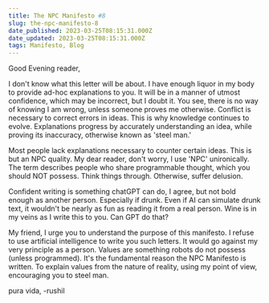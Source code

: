 ```yaml
---
title: The NPC Manifesto #8
slug: the-npc-manifesto-8
date_published: 2023-03-25T08:15:31.000Z
date_updated: 2023-03-25T08:15:31.000Z
tags: Manifesto, Blog
---
```


Good Evening reader,

I don't know what this letter will be about. I have enough liquor in my body to provide ad-hoc explanations to you. It will be in a manner of utmost confidence, which may be incorrect, but I doubt it. You see, there is no way of knowing I am wrong, unless someone proves me otherwise. Conflict is necessary to correct errors in ideas. This is why knowledge continues to evolve. Explanations progress by accurately understanding an idea, while proving its inaccuracy, otherwise known as 'steel man.' 

Most people lack explanations necessary to counter certain ideas. This is but an NPC quality. My dear reader, don't worry, I use 'NPC' unironically. The term describes people who share programmable thought, which you should NOT possess. Think things through. Otherwise, suffer delusion.

Confident writing is something chatGPT can do, I agree, but not bold enough as another person. Especially if drunk. Even if AI can simulate drunk text, it wouldn't be nearly as fun as reading it from a real person. Wine is in my veins as I write this to you. Can GPT do that?

My friend, I urge you to understand the purpose of this manifesto. I refuse to use artificial intelligence to write you such letters. It would go against my very principle as a person. Values are something robots do not possess (unless programmed). It's the fundamental reason the NPC Manifesto is written. To explain values from the nature of reality, using my point of view, encouraging you to steel man. 

pura vida,
-rushil
